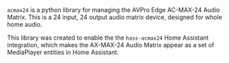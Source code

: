 `acmax24` is a python library for managing the AVPro Edge AC-MAX-24 Audio Matrix.  This is a 24 input, 24 output audio matrix device, designed for whole home audio.

This library was created to enable the the `hass-acmax24` Home Assistant integration, which makes the AX-MAX-24 Audio Matrix appear as a set of MediaPlayer entities in Home Assistant. 


